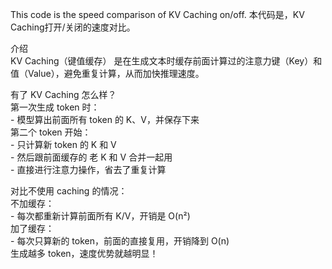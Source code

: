 This code is the speed comparison of KV Caching on/off.
本代码是，KV Caching打开/关闭的速度对比。<br>

介绍<br>
KV Caching（键值缓存） 是在生成文本时缓存前面计算过的注意力键（Key）和值（Value），避免重复计算，从而加快推理速度。<br>

有了 KV Caching 怎么样？<br>
    第一次生成 token 时：<br>
    - 模型算出前面所有 token 的 K、V，并保存下来<br>
    第二个 token 开始：<br>
    - 只计算新 token 的 K 和 V<br>
    - 然后跟前面缓存的 老 K 和 V 合并一起用<br>
    - 直接进行注意力操作，省去了重复计算<br>

对比不使用 caching 的情况：<br>
    不加缓存：<br>
    - 每次都重新计算前面所有 K/V，开销是 O(n²)<br>
    加了缓存：<br>
    - 每次只算新的 token，前面的直接复用，开销降到 O(n)<br>
    生成越多 token，速度优势就越明显！<br>
